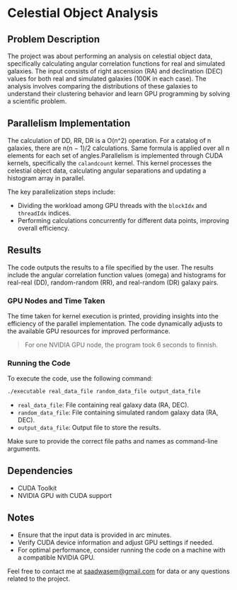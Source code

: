 # Celestial Object Analysis

## Problem Description

The project was about performing an analysis on celestial object data, specifically calculating angular correlation functions for real and simulated galaxies. The input consists of right ascension (RA) and declination (DEC) values for both real and simulated galaxies (100K in each case). The analysis involves comparing the distributions of these galaxies to understand their clustering behavior and learn GPU programming by solving a scientific problem.

## Parallelism Implementation

The calculation of DD, RR, DR is a O(n^2) operation.
For a catalog of n galaxies, there are n(n − 1)/2 calculations. Same formula is applied over all n elements for each set of angles.Parallelism is implemented through CUDA kernels, specifically the `calandcount` kernel. This kernel processes the celestial object data, calculating angular separations and updating a histogram array in parallel.

The key parallelization steps include:
- Dividing the workload among GPU threads with the `blockIdx` and `threadIdx` indices.
- Performing calculations concurrently for different data points, improving overall efficiency.

## Results

The code outputs the results to a file specified by the user. The results include the angular correlation function values (omega) and histograms for real-real (DD), random-random (RR), and real-random (DR) galaxy pairs.

### GPU Nodes and Time Taken

The time taken for kernel execution is printed, providing insights into the efficiency of the parallel implementation. The code dynamically adjusts to the available GPU resources for improved performance. 

> For one NVIDIA GPU node, the program took 6 seconds to finnish.

### Running the Code

To execute the code, use the following command:

```bash
./executable real_data_file random_data_file output_data_file
```

- `real_data_file`: File containing real galaxy data (RA, DEC).
- `random_data_file`: File containing simulated random galaxy data (RA, DEC).
- `output_data_file`: Output file to store the results.

Make sure to provide the correct file paths and names as command-line arguments.

## Dependencies

- CUDA Toolkit
- NVIDIA GPU with CUDA support

## Notes

- Ensure that the input data is provided in arc minutes.
- Verify CUDA device information and adjust GPU settings if needed.
- For optimal performance, consider running the code on a machine with a compatible NVIDIA GPU.

Feel free to contact me at saadwasem@gmail.com for data or any questions related to the project.